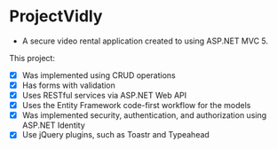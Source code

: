 # ProjectVidly

* A secure video rental application created to using ASP.NET MVC 5.

This project:
* [x] Was implemented using CRUD operations
* [x] Has forms with validation
* [x] Uses RESTful services via ASP.NET Web API
* [x] Uses the Entity Framework code-first workflow for the models
* [x] Was implemented security, authentication, and authorization using ASP.NET Identity
* [x] Use jQuery plugins, such as Toastr and Typeahead
